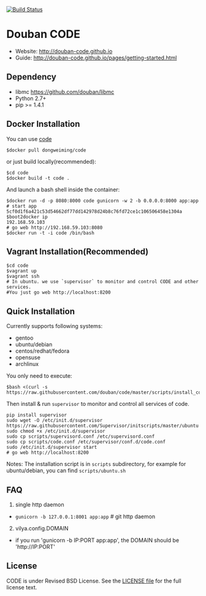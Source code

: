 [![Build Status](https://travis-ci.org/douban/code.png?branch=master)](https://travis-ci.org/douban/code)

Douban CODE
===========

* Website: <http://douban-code.github.io>
* Guide: <http://douban-code.github.io/pages/getting-started.html>

Dependency
----------
- libmc <https://github.com/douban/libmc>
- Python 2.7+
- pip >= 1.4.1

Docker Installation
-------------------

You can use [code](https://registry.hub.docker.com/u/dongweiming/code/)

```
$docker pull dongweiming/code
```

or just build locally(recommended):

```
$cd code
$docker build -t code .
```

And launch a bash shell inside the container:

```
$docker run -d -p 8080:8000 code gunicorn -w 2 -b 0.0.0.0:8000 app:app  # start app
5cf0d1f6a421c53d54662df77dd142978d24b8c76fd72ce1c106506458e1304a
$boot2docker ip
192.168.59.103
# go web http://192.168.59.103:8080
$docker run -t -i code /bin/bash
```

Vagrant Installation(Recommended)
--------------------

```
$cd code
$vagrant up
$vagrant ssh
# In ubuntu. we use `supervisor` to monitor and control CODE and other services.
#You just go web http://localhost:8200
```

Quick Installation
------------------
Currently supports following systems:

* gentoo
* ubuntu/debian
* centos/redhat/fedora
* opensuse
* archlinux

You only need to execute:

```
$bash <(curl -s https://raw.githubusercontent.com/douban/code/master/scripts/install_code.sh)
```

Then install & run `supervisor` to monitor and control all services of code.

```
pip install supervisor
sudo wget -O /etc/init.d/supervisor https://raw.githubusercontent.com/Supervisor/initscripts/master/ubuntu
sudo chmod +x /etc/init.d/supervisor
sudo cp scripts/supervisord.conf /etc/supervisord.conf
sudo cp scripts/code.conf /etc/supervisor/conf.d/code.conf
sudo /etc/init.d/supervisor start
# go web http://localhost:8200
```

Notes: The installation script is in `scripts` subdirectory, for example for ubuntu/debian,
you can find `scripts/ubuntu.sh`

FAQ
----

1. single http daemon
 - `gunicorn -b 127.0.0.1:8001 app:app` # git http daemon

2. vilya.config.DOMAIN
 - if you run 'gunicorn -b IP:PORT app:app', the DOMAIN should be 'http://IP:PORT'


License
-------
CODE is under Revised BSD License.
See the [LICENSE file](https://github.com/douban/code/blob/master/LICENSE) for the full license text.
